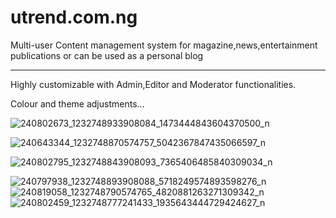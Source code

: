 # utrend.com.ng
Multi-user Content management system for magazine,news,entertainment publications or can be used as a personal blog
***********

Highly customizable with Admin,Editor and Moderator functionalities.

Colour and theme adjustments… 


![240802673_1232748933908084_1473444843604370500_n](https://user-images.githubusercontent.com/60238828/187422450-8f2f0c5b-085d-4116-a218-5c1665367db7.png)

![240643344_1232748870574757_5042367847435066597_n](https://user-images.githubusercontent.com/60238828/187422473-083849a3-f213-4910-8eee-5f87775889e0.png)

![240802795_1232748843908093_7365406485840309034_n](https://user-images.githubusercontent.com/60238828/187422514-8124ffa5-6a01-4e02-a192-0682ed383d6c.png)

![240797938_1232748893908088_5718249574893598276_n](https://user-images.githubusercontent.com/60238828/187422548-982afe39-9219-4277-a0e1-32eaa086451e.png)
![240819058_1232748790574765_4820881263271309342_n](https://user-images.githubusercontent.com/60238828/187422639-71bef674-80e6-4666-ad5c-b6b442df446e.png)
![240802459_1232748777241433_1935643444729424627_n](https://user-images.githubusercontent.com/60238828/187422658-f02fa08c-afcb-4420-907e-7758a96a7754.png)

